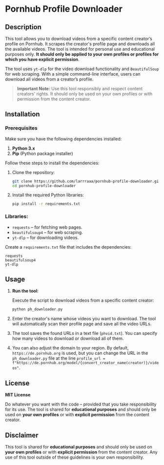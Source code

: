 # Pornhub Profile Downloader

## Description

This tool allows you to download videos from a specific content creator’s profile on Pornhub. It scrapes the creator's profile page and downloads all the available videos. The tool is intended for personal use and educational purposes only. **It should only be applied to your own profiles or profiles for which you have explicit permission**.

The tool uses `yt-dlp` for the video download functionality and `BeautifulSoup` for web scraping. With a simple command-line interface, users can download all videos from a creator’s profile.

> **Important Note:** Use this tool responsibly and respect content creators' rights. It should only be used on your own profiles or with permission from the content creator.

## Installation

### Prerequisites

Make sure you have the following dependencies installed:

1. **Python 3.x**
2. **Pip** (Python package installer)

Follow these steps to install the dependencies:

1. Clone the repository:

   ```bash
   git clone https://github.com/larrraaa/pornhub-profile-downloader.git
   cd pornhub-profile-downloader
   ```

2. Install the required Python libraries:

   ```bash
   pip install -r requirements.txt
   ```

### Libraries:

- `requests` – for fetching web pages.
- `beautifulsoup4` – for web scraping.
- `yt-dlp` – for downloading videos.

Create a `requirements.txt` file that includes the dependencies:

```text
requests
beautifulsoup4
yt-dlp
```

## Usage

1. **Run the tool**:

   Execute the script to download videos from a specific content creator:

   ```bash
   python ph_downloader.py
   ```

2. Enter the creator's name whose videos you want to download. The tool will automatically scan their profile page and save all the video URLs.

3. The tool saves the found URLs in a text file (`phvid.txt`). You can specify how many videos to download or download all of them.

4. You can also adjust the domain to your region. By default, `https://de.pornhub.org` is used, but you can change the URL in the `ph_downloader.py` file at the line `profile_url = f"https://de.pornhub.org/model/{convert_creator_name(creator)}/videos"`.

## License

**MIT License**

Do whatever you want with the code – provided that you take responsibility for its use. The tool is shared for **educational purposes** and should only be used on **your own profiles** or with **explicit permission** from the content creator.

## Disclaimer

This tool is shared for **educational purposes** and should only be used on **your own profiles** or with **explicit permission** from the content creator. Any use of this tool outside of these guidelines is your own responsibility.
